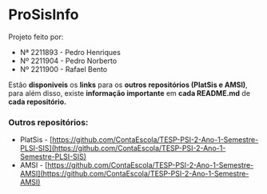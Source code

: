 # ProSisInfo

Projeto feito por:

- Nª 2211893 - Pedro Henriques
- Nº 2211904 - Pedro Norberto
- Nº 2211900 - Rafael Bento

Estão **disponiveis** os **links** para os **outros repositórios (PlatSis e AMSI)**, para além disso, existe **informação importante** em **cada README.md** de **cada repositório.**

### Outros repositórios:

- PlatSis - [https://github.com/ContaEscola/TESP-PSI-2-Ano-1-Semestre-PLSI-SIS](https://github.com/ContaEscola/TESP-PSI-2-Ano-1-Semestre-PLSI-SIS)
- AMSI - [https://github.com/ContaEscola/TESP-PSI-2-Ano-1-Semestre-AMSI](https://github.com/ContaEscola/TESP-PSI-2-Ano-1-Semestre-AMSI)
